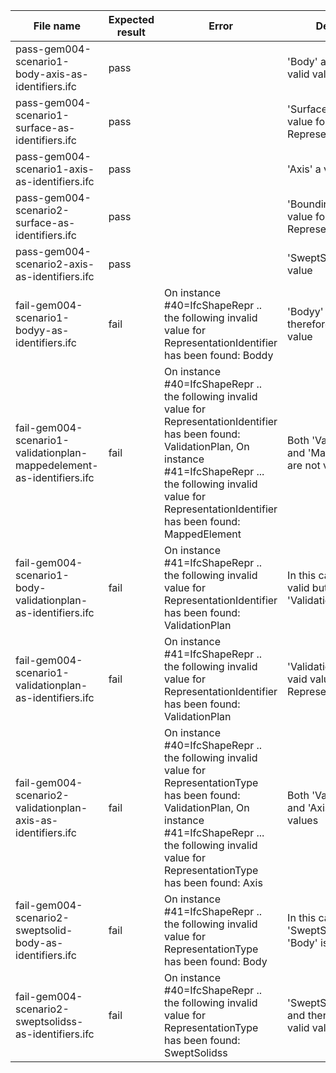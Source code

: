 | File name                                         | Expected result | Error | Description                    |
|---------------------------------------------------|-----------------|-------|--------------------------------|
| pass-gem004-scenario1-body-axis-as-identifiers.ifc | pass            |       | 'Body' and 'Axis' are valid values |
| pass-gem004-scenario1-surface-as-identifiers.ifc | pass | | 'Surface' is a valid value for RepresentationIdentifier
| pass-gem004-scenario1-axis-as-identifiers.ifc | pass | | 'Axis' a valid value
| pass-gem004-scenario2-surface-as-identifiers.ifc | pass | | 'BoundingBox' is a valid value for RepresentationIdentifier
| pass-gem004-scenario2-axis-as-identifiers.ifc | pass | | 'SweptSolid' is a valid value
| fail-gem004-scenario1-bodyy-as-identifiers.ifc | fail | On instance #40=IfcShapeRepr .. the following invalid value for RepresentationIdentifier has been found: Boddy      | 'Bodyy' is a typo and therefore not a valid value |
| fail-gem004-scenario1-validationplan-mappedelement-as-identifiers.ifc | fail | On instance #40=IfcShapeRepr .. the following invalid value for RepresentationIdentifier has been found: ValidationPlan, On instance #41=IfcShapeRepr ... the following invalid value for RepresentationIdentifier has been found: MappedElement      | Both 'ValidationPlan' and 'MappedElement' are not valid values |
| fail-gem004-scenario1-body-validationplan-as-identifiers.ifc | fail | On instance #41=IfcShapeRepr .. the following invalid value for RepresentationIdentifier has been found: ValidationPlan | In this case, 'Body' is valid but 'ValidationPlan' is not
| fail-gem004-scenario1-validationplan-as-identifiers.ifc | fail | On instance #41=IfcShapeRepr .. the following invalid value for RepresentationIdentifier has been found: ValidationPlan | 'ValidationPlan' is not a vaid value for RepresentationIdentifier
| fail-gem004-scenario2-validationplan-axis-as-identifiers.ifc | fail | On instance #40=IfcShapeRepr .. the following invalid value for RepresentationType has been found: ValidationPlan, On instance #41=IfcShapeRepr ... the following invalid value for RepresentationType has been found: Axis      | Both 'ValidationPlan' and 'Axis' are not valid values
| fail-gem004-scenario2-sweptsolid-body-as-identifiers.ifc | fail | On instance #41=IfcShapeRepr .. the following invalid value for RepresentationType has been found: Body | In this case, 'SweptSolid' is valid but 'Body' is not
| fail-gem004-scenario2-sweptsolidss-as-identifiers.ifc | fail | On instance #40=IfcShapeRepr .. the following invalid value for RepresentationType has been found: SweptSolidss      | 'SweptSolidss' is a typo and therefore not a valid value |